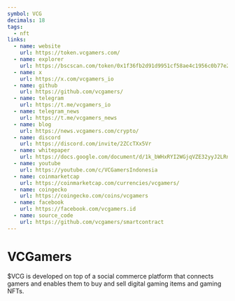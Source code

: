 ```yaml
---
symbol: VCG
decimals: 18
tags:
  - nft
links:
  - name: website
    url: https://token.vcgamers.com/
  - name: explorer
    url: https://bscscan.com/token/0x1f36fb2d91d9951cf58ae4c1956c0b77e224f1e9
  - name: x
    url: https://x.com/vcgamers_io
  - name: github
    url: https://github.com/vcgamers/
  - name: telegram
    url: https://t.me/vcgamers_io
  - name: telegram_news
    url: https://t.me/vcgamers_news
  - name: blog
    url: https://news.vcgamers.com/crypto/
  - name: discord
    url: https://discord.com/invite/2ZCcTXx5Vr
  - name: whitepaper
    url: https://docs.google.com/document/d/1k_bWHxRYI2WGjqVZE32yyJ2LRnBTXkbDrzH0ODoqx18/edit?usp=sharing
  - name: youtube
    url: https://youtube.com/c/VCGamersIndonesia
  - name: coinmarketcap
    url: https://coinmarketcap.com/currencies/vcgamers/
  - name: coingecko
    url: https://coingecko.com/coins/vcgamers
  - name: facebook
    url: https://facebook.com/vcgamers.id
  - name: source_code
    url: https://github.com/vcgamers/smartcontract
---
```


# VCGamers

$VCG is developed on top of a social commerce platform that connects gamers and enables them to buy and sell digital gaming items and gaming NFTs.
